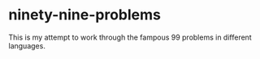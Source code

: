 # ninety-nine-problems
This is my attempt to work through the fampous 99 problems in different languages.

